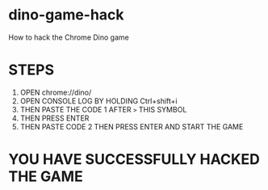 # dino-game-hack
How to hack the Chrome Dino game

# STEPS

1. OPEN chrome://dino/
2. OPEN CONSOLE LOG BY HOLDING Ctrl+shift+i
3. THEN PASTE THE CODE 1 AFTER `>` THIS SYMBOL
4. THEN PRESS ENTER
5. THEN PASTE CODE 2 THEN PRESS ENTER AND START THE GAME

# YOU HAVE SUCCESSFULLY HACKED THE GAME
